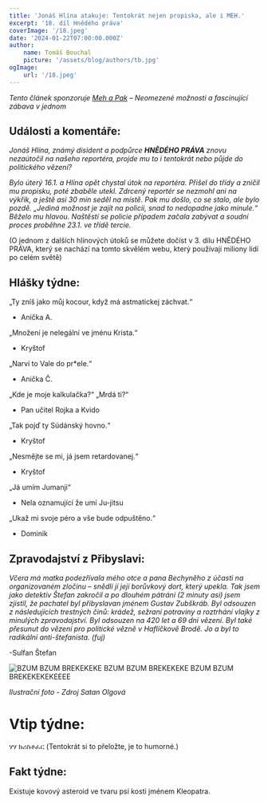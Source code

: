 ```yaml
---
title: 'Jonáš Hlína atakuje: Tentokrát nejen propiska, ale i MEH.'
excerpt: '18. díl Hnědého práva'
coverImage: '/18.jpeg'
date: '2024-01-22T07:00:00.000Z'
author:
    name: Tomáš Bouchal
    picture: '/assets/blog/authors/tb.jpg'
ogImage:
    url: '/18.jpeg'
---
```


*Tento článek sponzoruje [Meh a Pak](https://mehtech.vercel.app)  – Neomezené možnosti a fascinující zábava v jednom*

## **Události a komentáře:**

*Jonáš Hlína, známý disident a podpůrce **HNĚDÉHO PRÁVA** znovu nezaútočil na
našeho reportéra, projde mu to i tentokrát nebo půjde do politického
vězení?*

*Bylo úterý 16.1. a Hlína opět chystal útok na reportéra. Přišel do třídy a
zničil mu propisku, poté zbaběle utekl. Zdrcený reportér se nezmohl ani na
výkřik, a ještě asi 30 min seděl na místě. Pak mu došlo, co se stalo, ale bylo
pozdě. „Jediná možnost je zajít na policii, snad to nedopadne jako minule.“
Běželo mu hlavou. Naštěstí se policie případem začala zabývat a soudní
proces proběhne 23.1. ve třídě tercie.*

(O jednom z dalších hlínových útoků se můžete dočíst v 3. dílu HNĚDÉHO PRÁVA, který
se nachází na tomto skvělém webu, který používají miliony lidí po celém světě)

## **Hlášky týdne:**

„Ty zníš jako můj kocour, když má astmatickej záchvat.“

- Anička A.

„Množení je nelegální ve jménu Krista.“

- Kryštof

„Narvi to Vale do pr*ele.“

- Anička Č.

„Kde je moje kalkulačka?“ „Mrdá ti?“

- Pan učitel Rojka a Kvido

„Tak pojď ty Súdánský hovno.“

- Kryštof

„Nesmějte se mi, já jsem retardovanej.“

- Kryštof

„Já umím Jumanji“

- Nela oznamující že umí Ju-jitsu

„Ukaž mi svoje péro a vše bude odpuštěno.“

- Dominik

## **Zpravodajství z Přibyslavi:**

*Včera má matka podezřívala mého otce a pana Bechyněho z účasti na
organizovaném zločinu – snědli jí její borůvkový dort, který upekla. Tak jsem
jako detektiv Štefan zakročil a po dlouhém pátrání (2 minuty asi) jsem zjistil,
že pachatel byl přibyslavan jménem Gustav Zubškráb. Byl odsouzen
z následujících trestných činů: krádež, sežraní potraviny a roztrhání vlajky z
minulých zpravodajství. Byl odsouzen na 420 let a 69 dní vězení. Byl také
přesunut do vězení pro politické vězně v Haflíčkově Brodě. Jo a byl to
radikální anti-štefanista. (fuj)*

-Sulfan Štefan

![BZUM BZUM BREKEKEKE BZUM BZUM BREKEKEKE BZUM BZUM BREKEKEKEKEEEE](../ilufot18.png)

*Ilustrační foto - Zdroj Satan Olgová*

# Vtip týdne:

ሃሃ ክሪስቶፈር (Tentokrát si to přeložte, je to humorné.)

## **Fakt týdne:**

Existuje kovový asteroid ve tvaru psí kosti jménem Kleopatra.